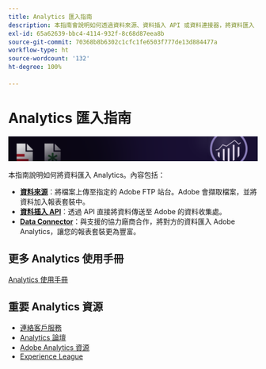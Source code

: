 ```yaml
---
title: Analytics 匯入指南
description: 本指南會說明如何透過資料來源、資料插入 API 或資料連接器，將資料匯入 Analytics。
exl-id: 65a62639-bbc4-4114-932f-8c68d87eea8b
source-git-commit: 70368b8b6302c1cfc1fe6503f777de13d884477a
workflow-type: ht
source-wordcount: '132'
ht-degree: 100%

---
```


# Analytics 匯入指南

![橫幅](../../assets/doc_banner_import.png)

本指南說明如何將資料匯入 Analytics。內容包括：

* **[資料來源](c-data-sources/datasrc-home.md)**：將檔案上傳至指定的 Adobe FTP 站台。Adobe 會擷取檔案，並將資料加入報表套裝中。
* **[資料插入 API](c-data-insertion-api/c-data-insertion-api.md)**：透過 API 直接將資料傳送至 Adobe 的資料收集處。
* **[Data Connector](data-connectors/getting-started-data-connectors.md)**：與支援的協力廠商合作，將對方的資料匯入 Adobe Analytics，讓您的報表套裝更為豐富。

## 更多 Analytics 使用手冊

[Analytics 使用手冊](https://experienceleague.adobe.com/docs/analytics.html)

## 重要 Analytics 資源

* [連絡客戶服務](https://helpx.adobe.com/contact/enterprise-support.ec.html)
* [Analytics 論壇](https://forums.adobe.com/community/experience-cloud/analytics-cloud/analytics)
* [Adobe Analytics 資源](https://forums.adobe.com/message/10660755)
* [Experience League](https://landing.adobe.com/experience-league/)

